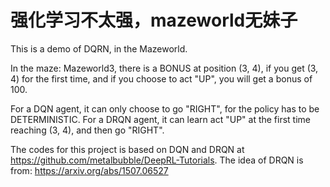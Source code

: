 # 强化学习不太强，mazeworld无妹子
This is a demo of DQRN, in the Mazeworld.

In the maze: Mazeworld3, there is a BONUS at position (3, 4), if you get (3, 4) for the first time, and if you choose to act "UP", you will get a bonus of 100.

For a DQN agent, it can only choose to go "RIGHT", for the policy has to be DETERMINISTIC. For a DRQN agent, it can learn act "UP" at the first time reaching (3, 4), and then go "RIGHT".

The codes for this project is based on DQN and DRQN at https://github.com/metalbubble/DeepRL-Tutorials.
The idea of DRQN is from: https://arxiv.org/abs/1507.06527
